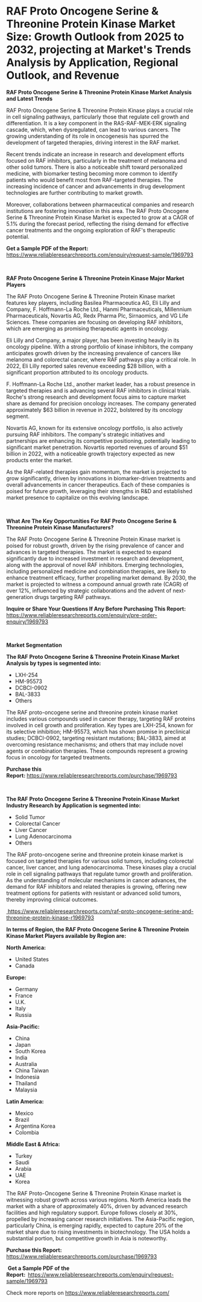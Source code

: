 <p><h1>RAF Proto Oncogene Serine & Threonine Protein Kinase Market Size: Growth Outlook from 2025 to 2032, projecting at Market's Trends Analysis by Application, Regional Outlook, and Revenue</h1></p><p><strong>RAF Proto Oncogene Serine & Threonine Protein Kinase Market Analysis and Latest Trends</strong></p>
<p><p>RAF Proto Oncogene Serine & Threonine Protein Kinase plays a crucial role in cell signaling pathways, particularly those that regulate cell growth and differentiation. It is a key component in the RAS-RAF-MEK-ERK signaling cascade, which, when dysregulated, can lead to various cancers. The growing understanding of its role in oncogenesis has spurred the development of targeted therapies, driving interest in the RAF market.</p><p>Recent trends indicate an increase in research and development efforts focused on RAF inhibitors, particularly in the treatment of melanoma and other solid tumors. There is also a noticeable shift toward personalized medicine, with biomarker testing becoming more common to identify patients who would benefit most from RAF-targeted therapies. The increasing incidence of cancer and advancements in drug development technologies are further contributing to market growth. </p><p>Moreover, collaborations between pharmaceutical companies and research institutions are fostering innovation in this area. The RAF Proto Oncogene Serine & Threonine Protein Kinase Market is expected to grow at a CAGR of 5.1% during the forecast period, reflecting the rising demand for effective cancer treatments and the ongoing exploration of RAF's therapeutic potential.</p></p>
<p><strong>Get a Sample PDF of the Report:&nbsp;</strong> <a href="https://www.reliableresearchreports.com/enquiry/request-sample/1969793?utm_campaign=2219&utm_medium=2&utm_source=Github&utm_content=ia&utm_term=09032025&utm_id=raf-proto-oncogene-serine-threonine-protein-kinase">https://www.reliableresearchreports.com/enquiry/request-sample/1969793</a></p>
<p>&nbsp;</p>
<p><strong>RAF Proto Oncogene Serine & Threonine Protein Kinase Major Market Players</strong></p>
<p><p>The RAF Proto Oncogene Serine & Threonine Protein Kinase market features key players, including Basilea Pharmaceutica AG, Eli Lilly and Company, F. Hoffmann-La Roche Ltd., Hanmi Pharmaceuticals, Millennium Pharmaceuticals, Novartis AG, Redx Pharma Plc, Sirnaomics, and VG Life Sciences. These companies are focusing on developing RAF inhibitors, which are emerging as promising therapeutic agents in oncology.</p><p>Eli Lilly and Company, a major player, has been investing heavily in its oncology pipeline. With a strong portfolio of kinase inhibitors, the company anticipates growth driven by the increasing prevalence of cancers like melanoma and colorectal cancer, where RAF pathways play a critical role. In 2022, Eli Lilly reported sales revenue exceeding $28 billion, with a significant proportion attributed to its oncology products.</p><p>F. Hoffmann-La Roche Ltd., another market leader, has a robust presence in targeted therapies and is advancing several RAF inhibitors in clinical trials. Roche's strong research and development focus aims to capture market share as demand for precision oncology increases. The company generated approximately $63 billion in revenue in 2022, bolstered by its oncology segment.</p><p>Novartis AG, known for its extensive oncology portfolio, is also actively pursuing RAF inhibitors. The company's strategic initiatives and partnerships are enhancing its competitive positioning, potentially leading to significant market penetration. Novartis reported revenues of around $51 billion in 2022, with a noticeable growth trajectory expected as new products enter the market.</p><p>As the RAF-related therapies gain momentum, the market is projected to grow significantly, driven by innovations in biomarker-driven treatments and overall advancements in cancer therapeutics. Each of these companies is poised for future growth, leveraging their strengths in R&D and established market presence to capitalize on this evolving landscape.</p></p>
<p>&nbsp;</p>
<p><strong>What Are The Key Opportunities For RAF Proto Oncogene Serine & Threonine Protein Kinase Manufacturers?</strong></p>
<p><p>The RAF Proto Oncogene Serine & Threonine Protein Kinase market is poised for robust growth, driven by the rising prevalence of cancer and advances in targeted therapies. The market is expected to expand significantly due to increased investment in research and development, along with the approval of novel RAF inhibitors. Emerging technologies, including personalized medicine and combination therapies, are likely to enhance treatment efficacy, further propelling market demand. By 2030, the market is projected to witness a compound annual growth rate (CAGR) of over 12%, influenced by strategic collaborations and the advent of next-generation drugs targeting RAF pathways.</p></p>
<p><strong>Inquire or Share Your Questions If Any Before Purchasing This Report:</strong> <a href="https://www.reliableresearchreports.com/enquiry/pre-order-enquiry/1969793?utm_campaign=2219&utm_medium=2&utm_source=Github&utm_content=ia&utm_term=09032025&utm_id=raf-proto-oncogene-serine-threonine-protein-kinase">https://www.reliableresearchreports.com/enquiry/pre-order-enquiry/1969793</a></p>
<p>&nbsp;</p>
<p><strong>Market Segmentation</strong></p>
<p><strong>The RAF Proto Oncogene Serine & Threonine Protein Kinase Market Analysis by types is segmented into:</strong></p>
<p><ul><li>LXH-254</li><li>HM-95573</li><li>DCBCI-0902</li><li>BAL-3833</li><li>Others</li></ul></p>
<p><p>The RAF proto-oncogene serine and threonine protein kinase market includes various compounds used in cancer therapy, targeting RAF proteins involved in cell growth and proliferation. Key types are LXH-254, known for its selective inhibition; HM-95573, which has shown promise in preclinical studies; DCBCI-0902, targeting resistant mutations; BAL-3833, aimed at overcoming resistance mechanisms; and others that may include novel agents or combination therapies. These compounds represent a growing focus in oncology for targeted treatments.</p></p>
<p><strong>Purchase this Report:&nbsp;</strong><a href="https://www.reliableresearchreports.com/purchase/1969793?utm_campaign=2219&utm_medium=2&utm_source=Github&utm_content=ia&utm_term=09032025&utm_id=raf-proto-oncogene-serine-threonine-protein-kinase">https://www.reliableresearchreports.com/purchase/1969793</a></p>
<p>&nbsp;</p>
<p><strong>The RAF Proto Oncogene Serine & Threonine Protein Kinase Market Industry Research by Application is segmented into:</strong></p>
<p><ul><li>Solid Tumor</li><li>Colorectal Cancer</li><li>Liver Cancer</li><li>Lung Adenocarcinoma</li><li>Others</li></ul></p>
<p><p>The RAF proto-oncogene serine and threonine protein kinase market is focused on targeted therapies for various solid tumors, including colorectal cancer, liver cancer, and lung adenocarcinoma. These kinases play a crucial role in cell signaling pathways that regulate tumor growth and proliferation. As the understanding of molecular mechanisms in cancer advances, the demand for RAF inhibitors and related therapies is growing, offering new treatment options for patients with resistant or advanced solid tumors, thereby improving clinical outcomes.</p></p>
<p><a href="https://www.reliableresearchreports.com/raf-proto-oncogene-serine-and-threonine-protein-kinase-r1969793?utm_campaign=2219&utm_medium=2&utm_source=Github&utm_content=ia&utm_term=09032025&utm_id=raf-proto-oncogene-serine-threonine-protein-kinase">&nbsp;https://www.reliableresearchreports.com/raf-proto-oncogene-serine-and-threonine-protein-kinase-r1969793</a></p>
<p><strong>In terms of Region, the RAF Proto Oncogene Serine & Threonine Protein Kinase Market Players available by Region are:</strong></p>
<p>
    <p> <strong> North America: </strong>
        <ul>
            <li>United States</li>
            <li>Canada</li>
        </ul>
        </p> 
    <p> <strong> Europe: </strong>
        <ul>
            <li>Germany</li>
            <li>France</li>
            <li>U.K.</li>
            <li>Italy</li>
            <li>Russia</li>
        </ul>
        </p> 
    <p> <strong> Asia-Pacific: </strong>
        <ul>
            <li>China</li>
            <li>Japan</li>
            <li>South Korea</li>
            <li>India</li>
            <li>Australia</li>
            <li>China Taiwan</li>
            <li>Indonesia</li>
            <li>Thailand</li>
            <li>Malaysia</li>
        </ul>
        </p> 
    <p> <strong> Latin America: </strong>
        <ul>
            <li>Mexico</li>
            <li>Brazil</li>
            <li>Argentina Korea</li>
            <li>Colombia</li>
        </ul>
        </p> 
    <p> <strong> Middle East & Africa: </strong>
        <ul>
            <li>Turkey</li>
            <li>Saudi</li>
            <li>Arabia</li>
            <li>UAE</li>
            <li>Korea</li>
        </ul>
    </p>
    </p>
<p><p>The RAF Proto-Oncogene Serine & Threonine Protein Kinase market is witnessing robust growth across various regions. North America leads the market with a share of approximately 40%, driven by advanced research facilities and high regulatory support. Europe follows closely at 30%, propelled by increasing cancer research initiatives. The Asia-Pacific region, particularly China, is emerging rapidly, expected to capture 20% of the market share due to rising investments in biotechnology. The USA holds a substantial portion, but competitive growth in Asia is noteworthy.</p></p>
<p><strong>Purchase this Report: </strong><a href="https://www.reliableresearchreports.com/purchase/1969793?utm_campaign=2219&utm_medium=2&utm_source=Github&utm_content=ia&utm_term=09032025&utm_id=raf-proto-oncogene-serine-threonine-protein-kinase">https://www.reliableresearchreports.com/purchase/1969793</a></p>
<p>&nbsp;<strong>Get a Sample PDF of the Report:&nbsp;&nbsp;</strong><a href="https://www.reliableresearchreports.com/enquiry/request-sample/1969793?utm_campaign=2219&utm_medium=2&utm_source=Github&utm_content=ia&utm_term=09032025&utm_id=raf-proto-oncogene-serine-threonine-protein-kinase">https://www.reliableresearchreports.com/enquiry/request-sample/1969793</a></p>
<p><strong></strong></p>
<p>Check more reports on <a href="https://www.reliableresearchreports.com/?utm_campaign=2219&utm_medium=2&utm_source=Github&utm_content=ia&utm_term=09032025&utm_id=raf-proto-oncogene-serine-threonine-protein-kinase">https://www.reliableresearchreports.com/</a></p>